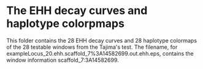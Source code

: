 # The EHH decay curves and haplotype colorpmaps

This folder contains the 28 EHH decay curves and 28 haplotype 
colormaps of the 28 testable windows from the Tajima's test.
The filename, for exampleLocus_20.ehh.scaffold_7%3A14582699.out.ehh.eps,
contains the window information scaffold_7:3A14582699.
